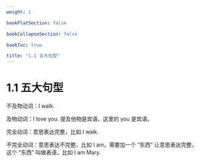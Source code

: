 ```yaml
---
weight: 1

bookFlatSection: false

bookCollapseSection: false

bookToc: true

title: "1.1 五大句型"
---
```


# 1.1 五大句型

不及物动词：I walk.

及物动词：I love you. 提及他物是宾语，这里的 you 是宾语。

完全动词：意思表达完整，比如 I walk.

不完全动词：意思表达不完整，比如 I am，需要加一个 “东西” 让意思表达完整，这个 “东西” 叫做表语，比如 I am Mary.

